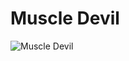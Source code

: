# Muscle Devil

![Muscle Devil](https://static.wikia.nocookie.net/chainsaw-man/images/c/c3/Muscle_Devil.png/revision/latest/scale-to-width-down/350?cb=20190428152054)

